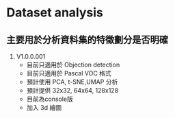 # Dataset analysis
## 主要用於分析資料集的特徵劃分是否明確

1. V1.0.0.001
   - 目前只適用於 Objection detection
   - 目前只適用於 Pascal VOC 格式
   - 預計使用 PCA, t-SNE,UMAP 分析
   - 預計提供 32x32, 64x64, 128x128
   - 目前為console版  
   - 加入 3d 繪圖
